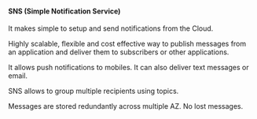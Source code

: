 #### SNS (Simple Notification Service)

It makes simple to setup and send notifications from the Cloud.

Highly scalable, flexible and cost effective way to publish messages from an application and deliver them to subscribers or other applications.

It allows push notifications to mobiles.
It can also deliver text messages or email.

SNS allows to group multiple recipients using topics.

Messages are stored redundantly across multiple AZ. No lost messages.